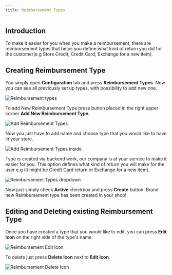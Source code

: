 ```yaml
---
title: Reimbursement Types
---
```


## Introduction

To make it easier for you when you make a reimbursement, there are reimbursement types that helps you define what kind of return you did for the customer(e.g Store Credit, Credit Card, Exchange for a new item).

## Creating Reimbursement Type

You simply open **Configuration** tab and press **Reimbursement Types**. 
Now you can see all previously set up types, with possibility to add new one.

![Reimbursement types](/images/user/config/reimbursement_types.jpg)

To add New Reimbursement Type press button placed in the right upper corner **Add New Reimbursement Type**.

![Add Reimbursement Types](/images/user/config/add_reimbursement_types.jpg)

Now you just have to add name and choose type that you would like to have in your store. 

![Add Reimbursement Types inside](/images/user/config/add_reimbursement_types_inside.jpg)

Type is created via backend work, our company is at your service to make it easier for you. This option defines what kind of return you will make for the user e.g (it might be Credit Card return or Exchange for a new item).

![Reimbursement Types dropdown](/images/user/config/reimbursement_types_dropdown.jpg)

Now just simply check **Active** checkbox and press **Create** button. Brand new Reimbursement type has been created in your shop!

## Editing and Deleting existing Reimbursement Type

Once you have created a type that you would like to edit, you can press **Edit Icon** on the right side of the type's name.

![Reimbursement Edit Icon](/images/user/config/reimbursement_edit_icon.jpg)

To delete just press **Delete Icon** next to **Edit Icon**.

![Reimbursement Delete Icon](/images/user/config/reimbursement_delete_icon.jpg)
